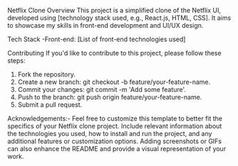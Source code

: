 Netflix Clone
Overview
This project is a simplified clone of the Netflix UI, developed using [technology stack used, e.g., React.js, HTML, CSS]. It aims to showcase my skills in front-end development and UI/UX design.

Tech Stack
-Front-end: [List of front-end technologies used]

Contributing
If you'd like to contribute to this project, please follow these steps:

1. Fork the repository.
2. Create a new branch: git checkout -b feature/your-feature-name.
3. Commit your changes: git commit -m 'Add some feature'.
4. Push to the branch: git push origin feature/your-feature-name.
5. Submit a pull request.

Acknowledgements:-
Feel free to customize this template to better fit the specifics of your Netflix clone project. Include relevant information about the technologies you used, how to install and run the project, and any additional features or customization options. Adding screenshots or GIFs can also enhance the README and provide a visual representation of your work.

